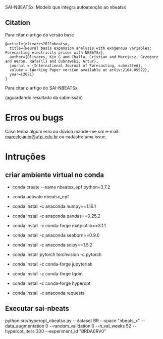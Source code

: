 SAI-NBEATSx: Modelo que integra autoatenção ao nbeatsx

## Citation

Para citar o artigo da versão base

```console
@article{olivares2021nbeatsx,
  title={Neural basis expansion analysis with exogenous variables: Forecasting electricity prices with NBEATSx},
  author={Olivares, Kin G and Challu, Cristian and Marcjasz, Grzegorz and Weron, Rafa{\l} and Dubrawski, Artur},
  journal = {International Journal of Forecasting, submitted},
  volume = {Working Paper version available at arXiv:2104.05522},
  year={2021}
}
```

Para citar o artigo do SAI-NBEATSx

(aguardando resultado da submissão)

# Erros ou bugs

Caso tenha algum erro ou dúvida mande-me um e-mail: marcelojanio@ufpi.edu.br ou cadastre uma issue.

# Intruções


## criar ambiente virtual no conda

- conda create --name nbeatsx_epf python=3.7.2
- conda activate nbeatsx_epf

- conda install -c anaconda numpy==1.16.1
- conda install -c anaconda pandas==0.25.2
- conda install -c conda-forge matplotlib==3.1.1
- conda install -c anaconda seaborn==0.9.0
- conda install -c anaconda scipy==1.5.2

- conda install pytorch torchvision -c pytorch

- conda install -c conda-forge jupyterlab
- conda install -c conda-forge tqdm
- conda install -c conda-forge hyperopt
- conda install -c anaconda requests

## Executar sai-nbeats

python src/hyperopt_nbeatsx.py --dataset BR --space "nbeats_x" --data_augmentation 0 --random_validation 0 --n_val_weeks 52 --hyperopt_iters 300 --experiment_id "BRDA0RV0"
